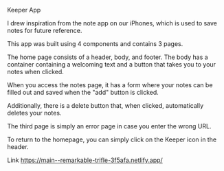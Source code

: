 Keeper App

I drew inspiration from the note app on our iPhones, which is used to save notes for future reference.

This app was built using 4 components and contains 3 pages.

The home page consists of a header, body, and footer. The body has a container containing a welcoming text and a button that takes you to your notes when clicked.

When you access the notes page, it has a form where your notes can be filled out and saved when the "add" button is clicked.

Additionally, there is a delete button that, when clicked, automatically deletes your notes.

The third page is simply an error page in case you enter the wrong URL.

To return to the homepage, you can simply click on the Keeper icon in the header.

Link
https://main--remarkable-trifle-3f5afa.netlify.app/
